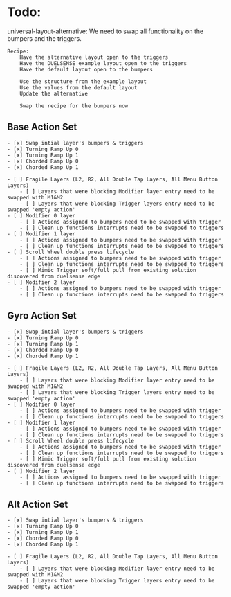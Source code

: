# Todo:
universal-layout-alternative:
    We need to swap all functionality on the bumpers and the triggers.

    Recipe:
        Have the alternative layout open to the triggers
        Have the DUELSENSE example layout open to the triggers
        Have the default layout open to the bumpers

        Use the structure from the example layout
        Use the values from the default layout
        Update the alternative
        
        Swap the recipe for the bumpers now
    
## Base Action Set
    - [x] Swap intial layer's bumpers & triggers
    - [x] Turning Ramp Up 0
    - [x] Turning Ramp Up 1
    - [x] Chorded Ramp Up 0
    - [x] Chorded Ramp Up 1

    - [ ] Fragile Layers (L2, R2, All Double Tap Layers, All Menu Button Layers)
        - [ ] Layers that were blocking Modifier layer entry need to be swapped with M1&M2
        - [ ] Layers that were blocking Trigger layers entry need to be swapped 'empty action'
    - [ ] Modifier 0 layer
        - [ ] Actions assigned to bumpers need to be swapped with trigger
        - [ ] Clean up functions interrupts need to be swapped to triggers
    - [ ] Modifier 1 layer
        - [ ] Actions assigned to bumpers need to be swapped with trigger
        - [ ] Clean up functions interrupts need to be swapped to triggers
    - [ ] Scroll Wheel double press lifecycle
        - [ ] Actions assigned to bumpers need to be swapped with trigger
        - [ ] Clean up functions interrupts need to be swapped to triggers
        - [ ] Mimic Trigger soft/full pull from existing solution discovered from duelsense edge
    - [ ] Modifier 2 layer
        - [ ] Actions assigned to bumpers need to be swapped with trigger
        - [ ] Clean up functions interrupts need to be swapped to triggers

## Gyro Action Set
    - [x] Swap intial layer's bumpers & triggers
    - [x] Turning Ramp Up 0
    - [x] Turning Ramp Up 1
    - [x] Chorded Ramp Up 0
    - [x] Chorded Ramp Up 1

    - [ ] Fragile Layers (L2, R2, All Double Tap Layers, All Menu Button Layers)
        - [ ] Layers that were blocking Modifier layer entry need to be swapped with M1&M2
        - [ ] Layers that were blocking Trigger layers entry need to be swapped 'empty action'
    - [ ] Modifier 0 layer
        - [ ] Actions assigned to bumpers need to be swapped with trigger
        - [ ] Clean up functions interrupts need to be swapped to triggers
    - [ ] Modifier 1 layer
        - [ ] Actions assigned to bumpers need to be swapped with trigger
        - [ ] Clean up functions interrupts need to be swapped to triggers
    - [ ] Scroll Wheel double press lifecycle
        - [ ] Actions assigned to bumpers need to be swapped with trigger
        - [ ] Clean up functions interrupts need to be swapped to triggers
        - [ ] Mimic Trigger soft/full pull from existing solution discovered from duelsense edge
    - [ ] Modifier 2 layer
        - [ ] Actions assigned to bumpers need to be swapped with trigger
        - [ ] Clean up functions interrupts need to be swapped to triggers

## Alt Action Set
    - [x] Swap intial layer's bumpers & triggers
    - [x] Turning Ramp Up 0
    - [x] Turning Ramp Up 1
    - [x] Chorded Ramp Up 0
    - [x] Chorded Ramp Up 1

    - [ ] Fragile Layers (L2, R2, All Double Tap Layers, All Menu Button Layers)
        - [ ] Layers that were blocking Modifier layer entry need to be swapped with M1&M2
        - [ ] Layers that were blocking Trigger layers entry need to be swapped 'empty action'